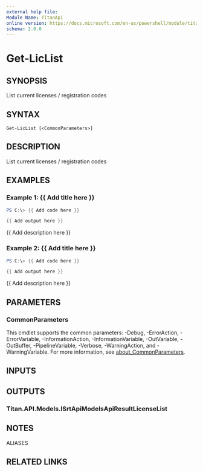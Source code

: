 ```yaml
---
external help file:
Module Name: TitanApi
online version: https://docs.microsoft.com/en-us/powershell/module/titanapi/get-liclist
schema: 2.0.0
---
```


# Get-LicList

## SYNOPSIS
List current licenses / registration codes

## SYNTAX

```
Get-LicList [<CommonParameters>]
```

## DESCRIPTION
List current licenses / registration codes

## EXAMPLES

### Example 1: {{ Add title here }}
```powershell
PS C:\> {{ Add code here }}

{{ Add output here }}
```

{{ Add description here }}

### Example 2: {{ Add title here }}
```powershell
PS C:\> {{ Add code here }}

{{ Add output here }}
```

{{ Add description here }}

## PARAMETERS

### CommonParameters
This cmdlet supports the common parameters: -Debug, -ErrorAction, -ErrorVariable, -InformationAction, -InformationVariable, -OutVariable, -OutBuffer, -PipelineVariable, -Verbose, -WarningAction, and -WarningVariable. For more information, see [about_CommonParameters](http://go.microsoft.com/fwlink/?LinkID=113216).

## INPUTS

## OUTPUTS

### Titan.API.Models.ISrtApiModelsApiResultLicenseList

## NOTES

ALIASES

## RELATED LINKS

